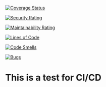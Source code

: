 [![Coverage Status](https://coveralls.io/repos/github/MSPR-CICD/tests_ci_cd/badge.svg?branch=develop)](https://coveralls.io/github/MSPR-CICD/tests_ci_cd?branch=develop)

[![Security Rating](https://sonarcloud.io/api/project_badges/measure?project=MSPR-CICD_tests_ci_cd&metric=security_rating)](https://sonarcloud.io/dashboard?id=MSPR-CICD_tests_ci_cd)

[![Maintainability Rating](https://sonarcloud.io/api/project_badges/measure?project=MSPR-CICD_tests_ci_cd&metric=sqale_rating)](https://sonarcloud.io/dashboard?id=MSPR-CICD_tests_ci_cd)

[![Lines of Code](https://sonarcloud.io/api/project_badges/measure?project=MSPR-CICD_tests_ci_cd&metric=ncloc)](https://sonarcloud.io/dashboard?id=MSPR-CICD_tests_ci_cd)

[![Code Smells](https://sonarcloud.io/api/project_badges/measure?project=MSPR-CICD_tests_ci_cd&metric=code_smells)](https://sonarcloud.io/dashboard?id=MSPR-CICD_tests_ci_cd)

[![Bugs](https://sonarcloud.io/api/project_badges/measure?project=MSPR-CICD_tests_ci_cd&metric=bugs)](https://sonarcloud.io/dashboard?id=MSPR-CICD_tests_ci_cd)

# This is a test for CI/CD

<!-- ![](https://github.com/MSPR-CICD/tests_ci_cd/workflows/Push%20to%20branch%20master/badge.svg?branch=master)

![](https://github.com/MSPR-CICD/tests_ci_cd/workflows/Pull%20requests%20on%20master/badge.svg?event=pull_request)

![](https://github.com/MSPR-CICD/tests_ci_cd/workflows/Push%20to%20branch%20master/badge.svg?event=push)

![](https://github.com/MSPR-CICD/tests_ci_cd/workflows/Push%20to%20branch%20develop/badge.svg?branch=develop)

![](https://github.com/MSPR-CICD/tests_ci_cd/workflows/Pull%20requests%20on%20develop/badge.svg?event=pull_request)

![](https://github.com/MSPR-CICD/tests_ci_cd/workflows/Push%20to%20branch%20develop/badge.svg?event=push) -->
